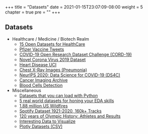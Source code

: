 +++
title = "Datasets"
date = 2021-01-15T23:07:09-08:00
weight = 5
chapter = true
pre = "<b></b>"
+++

## Datasets

- Healthcare / Medicine / Biotech Realm
  - [15 Open Datasets for HealthCare](https://opendatascience.com/15-open-datasets-for-healthcare/)
  - [Pfizer Vaccine Tweets](https://www.kaggle.com/gpreda/pfizer-vaccine-tweets)
  - [COVID-19 Open Research Dataset Challenge (CORD-19)](https://www.kaggle.com/allen-institute-for-ai/CORD-19-research-challenge)
  - [Novel Corona Virus 2019 Dataset](https://www.kaggle.com/sudalairajkumar/novel-corona-virus-2019-dataset)
  - [Heart Disease UCI](https://www.kaggle.com/ronitf/heart-disease-uci)
  - [Chest X-Ray Images (Pneumonia)](https://www.kaggle.com/paultimothymooney/chest-xray-pneumonia)
  - [NeurIPS 2020: Data Science for COVID-19 (DS4C)](https://www.kaggle.com/kimjihoo/coronavirusdataset)
  - [Cancer Imaging Archive](https://www.cancerimagingarchive.net/collections/)
  - [Blood Cells Detection](https://www.tensorflow.org/datasets/catalog/bccd)
- Miscellaneous
  - [Datasets that you can load with Python](https://towardsdatascience.com/datasets-in-python-425475a20eb1)
  - [5 real world datasets for honing your EDA skills](https://towardsdatascience.com/5-real-world-datasets-for-exploratory-data-analysis-21b7cc5afe7e)
  - [1.88 million US Wildfires](https://www.kaggle.com/rtatman/188-million-us-wildfires)
  - [Spotify Dataset 1921-2020, 160k+ Tracks](https://www.kaggle.com/yamaerenay/spotify-dataset-19212020-160k-tracks)
  - [120 years of Olympic History: Athletes and Results](https://www.kaggle.com/heesoo37/120-years-of-olympic-history-athletes-and-results)
  - [Interesting Data to Visualize](https://www.kaggle.com/alexisbcook/data-for-datavis)
  - [Plotly Datasets (CSV)](https://github.com/plotly/datasets)
